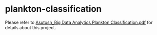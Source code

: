 # plankton-classification
Please refer to [Asutosh_Big Data Analytics Plankton Classification.pdf](https://github.com/mrtyormaa/plankton-classification/blob/master/Asutosh_Big%20Data%20Analytics%20Plankton%20Classification.pdf) for details about this project.
